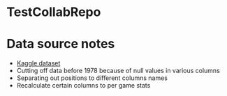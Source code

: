 # TestCollabRepo


# Data source notes

- [Kaggle dataset](https://www.kaggle.com/drgilermo/nba-players-stats)
- Cutting off data before 1978 because of null values in various columns
- Separating out positions to different columns names
- Recalculate certain columns to per game stats
